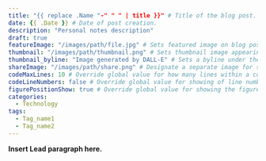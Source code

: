 ```yaml
---
title: "{{ replace .Name "-" " " | title }}" # Title of the blog post.
date: {{ .Date }} # Date of post creation.
description: "Personal notes description"
draft: true
featureImage: "/images/path/file.jpg" # Sets featured image on blog post.
thumbnail: "/images/path/thumbnail.png" # Sets thumbnail image appearing inside card on homepage.
thumbnail_byline: "Image generated by DALL-E" # Sets a byline under the thumbnail image
shareImage: "/images/path/share.png" # Designate a separate image for social media sharing.
codeMaxLines: 10 # Override global value for how many lines within a code block before auto-collapsing.
codeLineNumbers: false # Override global value for showing of line numbers within code block.
figurePositionShow: true # Override global value for showing the figure label.
categories:
  - Technology
tags:
  - Tag_name1
  - Tag_name2
---
```


**Insert Lead paragraph here.**